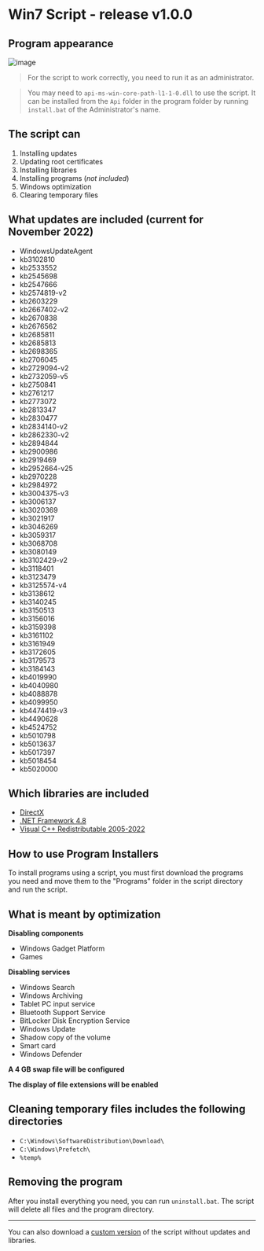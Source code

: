 # Win7 Script - release v1.0.0

## Program appearance

![image](https://user-images.githubusercontent.com/113109541/206895443-611782be-89c3-4d25-866f-ab8b0a706277.png)

> For the script to work correctly, you need to run it as an administrator.

> You may need to `api-ms-win-core-path-l1-1-0.dll` to use the script.
> It can be installed from the `Api` folder in the program folder by running `install.bat` of the Administrator's name.

## The script can

1. Installing updates
2. Updating root certificates
3. Installing libraries
4. Installing programs (_not included_)
5. Windows optimization
6. Clearing temporary files

## What updates are included (current for November 2022)

- WindowsUpdateAgent
- kb3102810
- kb2533552
- kb2545698
- kb2547666
- kb2574819-v2
- kb2603229
- kb2667402-v2
- kb2670838
- kb2676562
- kb2685811
- kb2685813
- kb2698365
- kb2706045
- kb2729094-v2
- kb2732059-v5
- kb2750841
- kb2761217
- kb2773072
- kb2813347
- kb2830477
- kb2834140-v2
- kb2862330-v2
- kb2894844
- kb2900986
- kb2919469
- kb2952664-v25
- kb2970228
- kb2984972
- kb3004375-v3
- kb3006137
- kb3020369
- kb3021917
- kb3046269
- kb3059317
- kb3068708
- kb3080149
- kb3102429-v2
- kb3118401
- kb3123479
- kb3125574-v4
- kb3138612
- kb3140245
- kb3150513
- kb3156016
- kb3159398
- kb3161102
- kb3161949
- kb3172605
- kb3179573
- kb3184143
- kb4019990
- kb4040980
- kb4088878
- kb4099950
- kb4474419-v3
- kb4490628
- kb4524752
- kb5010798
- kb5013637
- kb5017397
- kb5018454
- kb5020000

## Which libraries are included

- [DirectX](https://www.microsoft.com/en-us/download/details.aspx?id=35)
- [.NET Framework 4.8](https://dotnet.microsoft.com/en-us/download/dotnet-framework/net48)
- [Visual C++ Redistributable 2005-2022](https://learn.microsoft.com/en-us/cpp/windows/latest-supported-vc-redist?view=msvc-170)

## How to use Program Installers

To install programs using a script, you must first download the programs you need and move them to the "Programs" folder in the script directory and run the script.

## What is meant by optimization

**Disabling components**

- Windows Gadget Platform
- Games

**Disabling services**

- Windows Search
- Windows Archiving
- Tablet PC input service
- Bluetooth Support Service
- BitLocker Disk Encryption Service
- Windows Update
- Shadow copy of the volume
- Smart card
- Windows Defender

**A 4 GB swap file will be configured**

**The display of file extensions will be enabled**

## Cleaning temporary files includes the following directories

- `C:\Windows\SoftwareDistribution\Download\`
- `C:\Windows\Prefetch\`
- `%temp%`

## Removing the program

After you install everything you need, you can run `uninstall.bat`.
The script will delete all files and the program directory.

---

You can also download a [custom version](https://github.com/diasvixub/win7_script/releases/tag/v1.0.1) of the script without updates and libraries.

